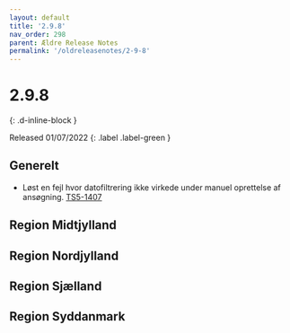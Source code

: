 ```yaml
---
layout: default
title: '2.9.8'
nav_order: 298
parent: Ældre Release Notes
permalink: '/oldreleasenotes/2-9-8'
---
```


# 2.9.8
{: .d-inline-block }

Released 01/07/2022
{: .label .label-green }

## Generelt
- Løst en fejl hvor datofiltrering ikke virkede under manuel oprettelse af ansøgning. [TS5-1407](https://sd.trifork.com/browse/TS5-1407)

## Region Midtjylland

## Region Nordjylland

## Region Sjælland

## Region Syddanmark
